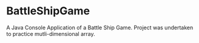 # BattleShipGame
 A Java Console Application of a Battle Ship Game. Project was undertaken to practice mutli-dimensional array.
